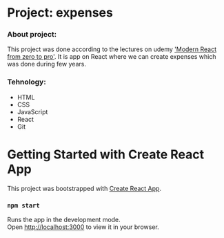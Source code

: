 # Project: expenses

### About project:

This project was done according to the lectures on udemy ['Modern React from zero to pro'](https://www.udemy.com/course/react-np/learn/lecture/30525074?start=15#overview). It is app on React where we can create expenses which was done during few years.

### Tehnology: 

* HTML
* CSS
* JavaScript
* React
* Git

# Getting Started with Create React App

This project was bootstrapped with [Create React App](https://github.com/facebook/create-react-app).

### `npm start`

Runs the app in the development mode.\
Open [http://localhost:3000](http://localhost:3000) to view it in your browser.

